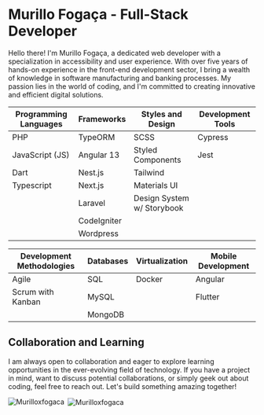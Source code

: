 # Murillo Fogaça - Full-Stack Developer

Hello there! I'm Murillo Fogaça, a dedicated web developer with a specialization in accessibility and user experience. With over five years of hands-on experience in the front-end development sector, I bring a wealth of knowledge in software manufacturing and banking processes. My passion lies in the world of coding, and I'm committed to creating innovative and efficient digital solutions.

| **Programming Languages** | **Frameworks** | **Styles and Design** | **Development Tools** |
|---------------------------|---------------|----------------------|-----------------------|
| PHP                       | TypeORM       | SCSS                 | Cypress               |
| JavaScript (JS)           | Angular 13    | Styled Components     | Jest                  |
| Dart                      | Nest.js       | Tailwind             |                       |
| Typescript                | Next.js       | Materials UI          |                       |
|                           | Laravel       | Design System w/ Storybook |                       |
|                           | CodeIgniter   |                      |                       |
|                           | Wordpress     |                      |                       |

| **Development Methodologies** | **Databases** | **Virtualization** | **Mobile Development** |
|------------------------------|--------------|--------------------|------------------------|
| Agile                        | SQL          | Docker             | Angular                |
| Scrum with Kanban            | MySQL        |                    | Flutter                |
|                              | MongoDB      |                    |                        |



## Collaboration and Learning

I am always open to collaboration and eager to explore learning opportunities in the ever-evolving field of technology. If you have a project in mind, want to discuss potential collaborations, or simply geek out about coding, feel free to reach out. Let's build something amazing together!

<p><img align="left" src="https://github-readme-stats.vercel.app/api/top-langs?username=Murilloxfogaca&show_icons=true&locale=en&layout=compact" alt="Murilloxfogaca" /></p>

<p>&nbsp;<img align="center" src="https://github-readme-stats.vercel.app/api?username=Murilloxfogaca&show_icons=true&locale=en" alt="Murilloxfogaca" /></p>
